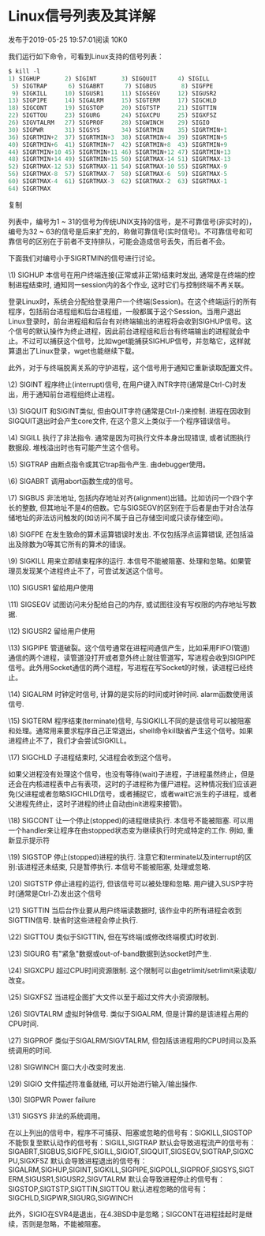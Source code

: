 # Linux信号列表及其详解

发布于2019-05-25 19:57:01阅读 10K0

我们运行如下命令，可看到Linux支持的信号列表：

```javascript
$ kill -l
1) SIGHUP       2) SIGINT       3) SIGQUIT      4) SIGILL
 5) SIGTRAP      6) SIGABRT      7) SIGBUS       8) SIGFPE
 9) SIGKILL     10) SIGUSR1     11) SIGSEGV     12) SIGUSR2
13) SIGPIPE     14) SIGALRM     15) SIGTERM     17) SIGCHLD
18) SIGCONT     19) SIGSTOP     20) SIGTSTP     21) SIGTTIN
22) SIGTTOU     23) SIGURG      24) SIGXCPU     25) SIGXFSZ
26) SIGVTALRM   27) SIGPROF     28) SIGWINCH    29) SIGIO
30) SIGPWR      31) SIGSYS      34) SIGRTMIN    35) SIGRTMIN+1
36) SIGRTMIN+2  37) SIGRTMIN+3  38) SIGRTMIN+4  39) SIGRTMIN+5
40) SIGRTMIN+6  41) SIGRTMIN+7  42) SIGRTMIN+8  43) SIGRTMIN+9
44) SIGRTMIN+10 45) SIGRTMIN+11 46) SIGRTMIN+12 47) SIGRTMIN+13
48) SIGRTMIN+14 49) SIGRTMIN+15 50) SIGRTMAX-14 51) SIGRTMAX-13
52) SIGRTMAX-12 53) SIGRTMAX-11 54) SIGRTMAX-10 55) SIGRTMAX-9
56) SIGRTMAX-8  57) SIGRTMAX-7  58) SIGRTMAX-6  59) SIGRTMAX-5
60) SIGRTMAX-4  61) SIGRTMAX-3  62) SIGRTMAX-2  63) SIGRTMAX-1
64) SIGRTMAX
```

复制

列表中，编号为1 ~ 31的信号为传统UNIX支持的信号，是不可靠信号(非实时的)，编号为32 ~ 63的信号是后来扩充的，称做可靠信号(实时信号)。不可靠信号和可靠信号的区别在于前者不支持排队，可能会造成信号丢失，而后者不会。

下面我们对编号小于SIGRTMIN的信号进行讨论。 

\1) SIGHUP 本信号在用户终端连接(正常或非正常)结束时发出, 通常是在终端的控制进程结束时, 通知同一session内的各个作业, 这时它们与控制终端不再关联。

登录Linux时，系统会分配给登录用户一个终端(Session)。在这个终端运行的所有程序，包括前台进程组和后台进程组，一般都属于这个Session。当用户退出Linux登录时，前台进程组和后台有对终端输出的进程将会收到SIGHUP信号。这个信号的默认操作为终止进程，因此前台进程组和后台有终端输出的进程就会中止。不过可以捕获这个信号，比如wget能捕获SIGHUP信号，并忽略它，这样就算退出了Linux登录，wget也能继续下载。

此外，对于与终端脱离关系的守护进程，这个信号用于通知它重新读取配置文件。

\2) SIGINT 程序终止(interrupt)信号, 在用户键入INTR字符(通常是Ctrl-C)时发出，用于通知前台进程组终止进程。

\3) SIGQUIT 和SIGINT类似, 但由QUIT字符(通常是Ctrl-/)来控制. 进程在因收到SIGQUIT退出时会产生core文件, 在这个意义上类似于一个程序错误信号。

\4) SIGILL 执行了非法指令. 通常是因为可执行文件本身出现错误, 或者试图执行数据段. 堆栈溢出时也有可能产生这个信号。

\5) SIGTRAP 由断点指令或其它trap指令产生. 由debugger使用。

\6) SIGABRT 调用abort函数生成的信号。

\7) SIGBUS 非法地址, 包括内存地址对齐(alignment)出错。比如访问一个四个字长的整数, 但其地址不是4的倍数。它与SIGSEGV的区别在于后者是由于对合法存储地址的非法访问触发的(如访问不属于自己存储空间或只读存储空间)。

\8) SIGFPE 在发生致命的算术运算错误时发出. 不仅包括浮点运算错误, 还包括溢出及除数为0等其它所有的算术的错误。

\9) SIGKILL 用来立即结束程序的运行. 本信号不能被阻塞、处理和忽略。如果管理员发现某个进程终止不了，可尝试发送这个信号。

\10) SIGUSR1 留给用户使用

\11) SIGSEGV 试图访问未分配给自己的内存, 或试图往没有写权限的内存地址写数据.

\12) SIGUSR2 留给用户使用

\13) SIGPIPE 管道破裂。这个信号通常在进程间通信产生，比如采用FIFO(管道)通信的两个进程，读管道没打开或者意外终止就往管道写，写进程会收到SIGPIPE信号。此外用Socket通信的两个进程，写进程在写Socket的时候，读进程已经终止。

\14) SIGALRM 时钟定时信号, 计算的是实际的时间或时钟时间. alarm函数使用该信号.

\15) SIGTERM 程序结束(terminate)信号, 与SIGKILL不同的是该信号可以被阻塞和处理。通常用来要求程序自己正常退出，shell命令kill缺省产生这个信号。如果进程终止不了，我们才会尝试SIGKILL。

\17) SIGCHLD 子进程结束时, 父进程会收到这个信号。

如果父进程没有处理这个信号，也没有等待(wait)子进程，子进程虽然终止，但是还会在内核进程表中占有表项，这时的子进程称为僵尸进程。这种情况我们应该避免(父进程或者忽略SIGCHILD信号，或者捕捉它，或者wait它派生的子进程，或者父进程先终止，这时子进程的终止自动由init进程来接管)。

\18) SIGCONT 让一个停止(stopped)的进程继续执行. 本信号不能被阻塞. 可以用一个handler来让程序在由stopped状态变为继续执行时完成特定的工作. 例如, 重新显示提示符

\19) SIGSTOP 停止(stopped)进程的执行. 注意它和terminate以及interrupt的区别:该进程还未结束, 只是暂停执行. 本信号不能被阻塞, 处理或忽略.

\20) SIGTSTP 停止进程的运行, 但该信号可以被处理和忽略. 用户键入SUSP字符时(通常是Ctrl-Z)发出这个信号

\21) SIGTTIN 当后台作业要从用户终端读数据时, 该作业中的所有进程会收到SIGTTIN信号. 缺省时这些进程会停止执行.

\22) SIGTTOU 类似于SIGTTIN, 但在写终端(或修改终端模式)时收到.

\23) SIGURG 有"紧急"数据或out-of-band数据到达socket时产生.

\24) SIGXCPU 超过CPU时间资源限制. 这个限制可以由getrlimit/setrlimit来读取/改变。

\25) SIGXFSZ 当进程企图扩大文件以至于超过文件大小资源限制。

\26) SIGVTALRM 虚拟时钟信号. 类似于SIGALRM, 但是计算的是该进程占用的CPU时间.

\27) SIGPROF 类似于SIGALRM/SIGVTALRM, 但包括该进程用的CPU时间以及系统调用的时间.

\28) SIGWINCH 窗口大小改变时发出.

\29) SIGIO 文件描述符准备就绪, 可以开始进行输入/输出操作.

\30) SIGPWR Power failure

\31) SIGSYS 非法的系统调用。

在以上列出的信号中，程序不可捕获、阻塞或忽略的信号有：SIGKILL,SIGSTOP 不能恢复至默认动作的信号有：SIGILL,SIGTRAP 默认会导致进程流产的信号有：SIGABRT,SIGBUS,SIGFPE,SIGILL,SIGIOT,SIGQUIT,SIGSEGV,SIGTRAP,SIGXCPU,SIGXFSZ 默认会导致进程退出的信号有：SIGALRM,SIGHUP,SIGINT,SIGKILL,SIGPIPE,SIGPOLL,SIGPROF,SIGSYS,SIGTERM,SIGUSR1,SIGUSR2,SIGVTALRM 默认会导致进程停止的信号有：SIGSTOP,SIGTSTP,SIGTTIN,SIGTTOU 默认进程忽略的信号有：SIGCHLD,SIGPWR,SIGURG,SIGWINCH

此外，SIGIO在SVR4是退出，在4.3BSD中是忽略；SIGCONT在进程挂起时是继续，否则是忽略，不能被阻塞。
